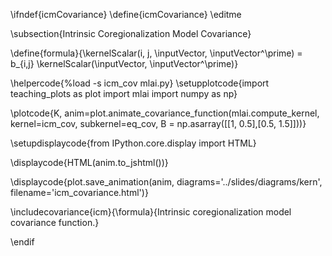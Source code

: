 \ifndef{icmCovariance}
\define{icmCovariance}
\editme

\subsection{Intrinsic Coregionalization Model Covariance}

\define{formula}{\kernelScalar(i, j, \inputVector, \inputVector^\prime) = b_{i,j} \kernelScalar(\inputVector, \inputVector^\prime)}

\helpercode{%load -s icm_cov mlai.py}
\setupplotcode{import teaching_plots as plot
import mlai
import numpy as np}

\plotcode{K, anim=plot.animate_covariance_function(mlai.compute_kernel, 
                                         kernel=icm_cov, subkernel=eq_cov,
										 B = np.asarray([[1, 0.5],[0.5, 1.5]]))}

\setupdisplaycode{from IPython.core.display import HTML}

\displaycode{HTML(anim.to_jshtml())}

\displaycode{plot.save_animation(anim, 
                    diagrams='../slides/diagrams/kern', 
				    filename='icm_covariance.html')}


\includecovariance{icm}{\formula}{Intrinsic coregionalization model covariance function.}

\endif

